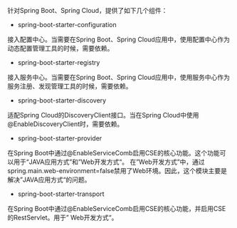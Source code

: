 针对Spring Boot、Spring Cloud，提供了如下几个组件：

* spring-boot-starter-configuration

接入配置中心。当需要在Spring Boot、Spring Cloud应用中，使用配置中心作为动态配置管理工具的时候，需要依赖。



* spring-boot-starter-registry

接入服务中心。当需要在Spring Boot、Spring Cloud应用中，使用服务中心作为服务注册、发现管理工具的时候，需要依赖。



* spring-boot-starter-discovery

适配Spring Cloud的DiscoveryClient接口。当在Spring Cloud中使用@EnableDiscoveryClient时，需要依赖。



* spring-boot-starter-provider

在Spring Boot中通过@EnableServiceComb启用CSE的核心功能。这个功能可以用于“JAVA应用方式”和”Web开发方式“。 在”Web开发方式”中，通过spring.main.web-environment=false禁用了Web环境。因此，这个模块主要是解决”JAVA应用方式“的问题。



* spring-boot-starter-transport

在Spring Boot中通过@EnableServiceComb启用CSE的核心功能，并启用CSE的RestServlet。用于” Web开发方式“。

